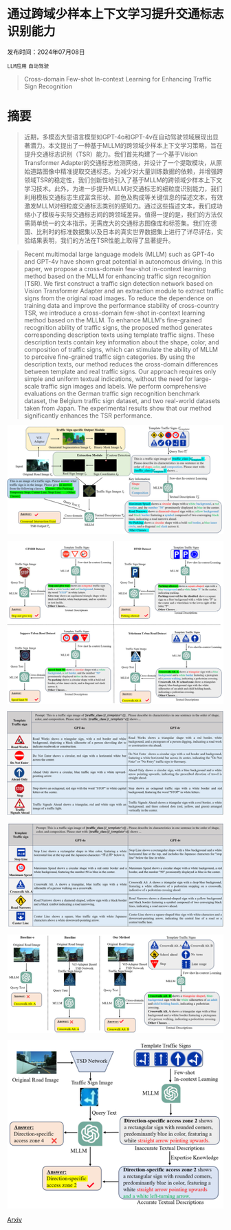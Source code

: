 # 通过跨域少样本上下文学习提升交通标志识别能力

发布时间：2024年07月08日

`LLM应用` `自动驾驶`

> Cross-domain Few-shot In-context Learning for Enhancing Traffic Sign Recognition

# 摘要

> 近期，多模态大型语言模型如GPT-4o和GPT-4v在自动驾驶领域展现出显著潜力。本文提出了一种基于MLLM的跨领域少样本上下文学习策略，旨在提升交通标志识别（TSR）能力。我们首先构建了一个基于Vision Transformer Adapter的交通标志检测网络，并设计了一个提取模块，从原始道路图像中精准提取交通标志。为减少对大量训练数据的依赖，并增强跨领域TSR的稳定性，我们创新性地引入了基于MLLM的跨领域少样本上下文学习技术。此外，为进一步提升MLLM对交通标志的细粒度识别能力，我们利用模板交通标志生成富含形状、颜色及构成等关键信息的描述文本，有效激发MLLM对细粒度交通标志类别的感知力。通过这些描述文本，我们成功缩小了模板与实际交通标志间的跨领域差异。值得一提的是，我们的方法仅需简单统一的文本指示，无需庞大的交通标志图像库和标签集。我们在德国、比利时的标准数据集以及日本的真实世界数据集上进行了详尽评估，实验结果表明，我们的方法在TSR性能上取得了显著提升。

> Recent multimodal large language models (MLLM) such as GPT-4o and GPT-4v have shown great potential in autonomous driving. In this paper, we propose a cross-domain few-shot in-context learning method based on the MLLM for enhancing traffic sign recognition (TSR). We first construct a traffic sign detection network based on Vision Transformer Adapter and an extraction module to extract traffic signs from the original road images. To reduce the dependence on training data and improve the performance stability of cross-country TSR, we introduce a cross-domain few-shot in-context learning method based on the MLLM. To enhance MLLM's fine-grained recognition ability of traffic signs, the proposed method generates corresponding description texts using template traffic signs. These description texts contain key information about the shape, color, and composition of traffic signs, which can stimulate the ability of MLLM to perceive fine-grained traffic sign categories. By using the description texts, our method reduces the cross-domain differences between template and real traffic signs. Our approach requires only simple and uniform textual indications, without the need for large-scale traffic sign images and labels. We perform comprehensive evaluations on the German traffic sign recognition benchmark dataset, the Belgium traffic sign dataset, and two real-world datasets taken from Japan. The experimental results show that our method significantly enhances the TSR performance.

![通过跨域少样本上下文学习提升交通标志识别能力](../../../paper_images/2407.05814/1.png)

![通过跨域少样本上下文学习提升交通标志识别能力](../../../paper_images/2407.05814/2.png)

![通过跨域少样本上下文学习提升交通标志识别能力](../../../paper_images/2407.05814/5.png)

![通过跨域少样本上下文学习提升交通标志识别能力](../../../paper_images/2407.05814/6.png)

![通过跨域少样本上下文学习提升交通标志识别能力](../../../paper_images/2407.05814/3.png)

![通过跨域少样本上下文学习提升交通标志识别能力](../../../paper_images/2407.05814/4.png)

[Arxiv](https://arxiv.org/abs/2407.05814)